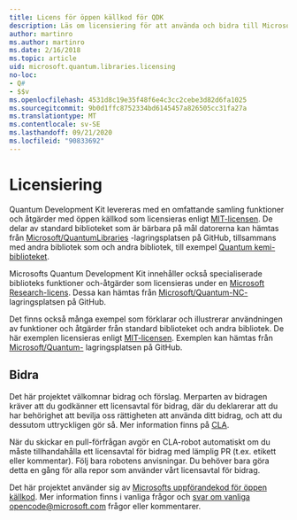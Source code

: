 ```yaml
---
title: Licens för öppen källkod för QDK
description: Läs om licensiering för att använda och bidra till Microsofts Q# standard bibliotek – licensiering och bidrag.
author: martinro
ms.author: martinro
ms.date: 2/16/2018
ms.topic: article
uid: microsoft.quantum.libraries.licensing
no-loc:
- Q#
- $$v
ms.openlocfilehash: 4531d8c19e35f48f6e4c3cc2cebe3d82d6fa1025
ms.sourcegitcommit: 9b0d1ffc8752334bd6145457a826505cc31fa27a
ms.translationtype: MT
ms.contentlocale: sv-SE
ms.lasthandoff: 09/21/2020
ms.locfileid: "90833692"
---
```

# <a name="licensing"></a>Licensiering #

Quantum Development Kit levereras med en omfattande samling funktioner och åtgärder med öppen källkod som licensieras enligt [MIT-licensen](https://github.com/Microsoft/Quantum/blob/main/LICENSE.txt).
De delar av standard biblioteket som är bärbara på mål datorerna kan hämtas från [Microsoft/QuantumLibraries](https://github.com/Microsoft/QuantumLibraries) -lagringsplatsen på GitHub, tillsammans med andra bibliotek som och andra bibliotek, till exempel [Quantum kemi-biblioteket](xref:microsoft.quantum.chemistry.concepts.intro).

Microsofts Quantum Development Kit innehåller också specialiserade biblioteks funktioner och-åtgärder som licensieras under en [Microsoft Research-licens](https://github.com/Microsoft/Quantum-NC/blob/main/LICENSE).
Dessa kan hämtas från [Microsoft/Quantum-NC-](https://github.com/microsoft/quantum-nc) lagringsplatsen på GitHub.

Det finns också många exempel som förklarar och illustrerar användningen av funktioner och åtgärder från standard biblioteket och andra bibliotek.
De här exemplen licensieras enligt [MIT-licensen](https://github.com/Microsoft/Quantum/blob/main/LICENSE.txt).
Exemplen kan hämtas från [Microsoft/Quantum-](https://github.com/Microsoft/Quantum) lagringsplatsen på GitHub.

## <a name="contributing"></a>Bidra ##

Det här projektet välkomnar bidrag och förslag.
Merparten av bidragen kräver att du godkänner ett licensavtal för bidrag, där du deklarerar att du har behörighet att bevilja oss rättigheten att använda ditt bidrag, och att du dessutom uttryckligen gör så. Mer information finns på [CLA](https://cla.microsoft.com).

När du skickar en pull-förfrågan avgör en CLA-robot automatiskt om du måste tillhandahålla ett licensavtal för bidrag med lämplig PR (t.ex. etikett eller kommentar). Följ bara robotens anvisningar. Du behöver bara göra detta en gång för alla repor som använder vårt licensavtal för bidrag.

Det här projektet använder sig av [Microsofts uppförandekod för öppen källkod](https://opensource.microsoft.com/codeofconduct/).
Mer information finns i vanliga frågor och [svar om vanliga](https://opensource.microsoft.com/codeofconduct/faq/) [opencode@microsoft.com](mailto:opencode@microsoft.com) frågor eller kommentarer.
